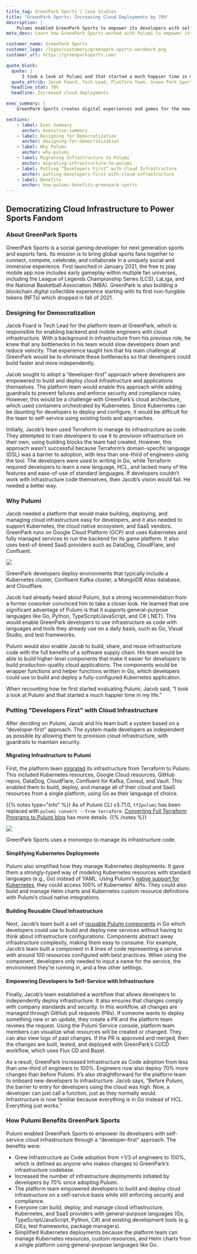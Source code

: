 ```yaml
---
title_tag: GreenPark Sports | Case Studies
title: "GreenPark Sports: Increasing Cloud Deployments by 70%"
description: |
    Pulumi enabled GreenPark Sports to empower its developers with self-service cloud infrastructure, allowing them to quickly and easily deploy Kubernetes clusters and contribute infrastructure code.
meta_desc: Learn how GreenPark Sports worked with Pulumi to empower its developers with self-service cloud infrastructure through a “developer-first” approach.

customer_name: GreenPark Sports
customer_logo: /logos/customers/greenpark-sports-wordmark.png
customer_url: https://greenparksports.com/

quote_block:
  quote: |
      I took a look at Pulumi and that started a much happier time in my life.
  quote_attrib: Jacob Foard, Tech Lead, Platform Team, Green Park Sports
  headline_stat: 70%
  headline: Increased cloud deployments

exec_summary: |
    GreenPark Sports creates digital experiences and games for the new generation of sports and esports fans. To increase velocity, its platform team wanted to make cloud infrastructure self-service by empowering the company’s developers to build and deploy Kubernetes applications. However, GreenPark’s legacy infrastructure tool used a domain-specific language (DSL) that impeded adoption by developers. The platform team migrated to Pulumi so that it could build, deploy, and manage infrastructure with general-purpose languages (Go, Python, TypeScript/JavaScript, C#), enabling developers to easily provision and use cloud infrastructure for developing cloud applications. This increased development velocity because more developers could deploy updates faster and more frequently. Since GreenPark adopted Pulumi, every developer now uses Infrastructure as Code to deploy changes, up from only 30% before Pulumi. Developers have also increased cloud deployments by 70%.

sections:
    - label: Exec Summary
      anchor: executive-summary
    - label: Designing for Democratization
      anchor: designing-for-democratization
    - label: Why Pulumi
      anchor: why-pulumi
    - label: Migrating Infrastructure to Pulumi
      anchor: migrating-infrastructure-to-pulumi
    - label: Putting “Developers First” with Cloud Infrastructure
      anchor: putting-developers-first-with-cloud-infrastructure
    - label: Benefits
      anchor: how-pulumi-benefits-greenpark-sports
---
```


## Democratizing Cloud Infrastructure to Power Sports Fandom

### About GreenPark Sports

GreenPark Sports is a social gaming developer for next generation sports and esports fans.  Its mission is to bring global sports fans together to connect, compete, celebrate, and collaborate in a uniquely social and immersive experience. First launched in January 2021, the free to play mobile app now includes early gameplay within multiple fan universes, including the League of Legends Championship Series (LCS), LaLiga, and the National Basketball Association (NBA). GreenPark is also building a blockchain digital collectible experience starting with its first non-fungible tokens (NFTs) which dropped in fall of 2021.

### Designing for Democratization

Jacob Foard is Tech Lead for the platform team at GreenPark, which is responsible for enabling backend and mobile engineers with cloud infrastructure. With a background in infrastructure from his previous role, he knew that any bottlenecks in his team would slow developers down and reduce velocity. That experience taught him that his main challenge at GreenPark would be to eliminate these bottlenecks so that developers could build faster and more independently.

Jacob sought to adopt a “developer-first” approach where developers are empowered to build and deploy cloud infrastructure and applications themselves. The platform team would enable this approach while adding guardrails to prevent failures and enforce security and compliance rules. However, this would be a challenge with GreenPark’s cloud architecture, which used containers orchestrated by Kubernetes. Since Kubernetes can be daunting for developers to deploy and configure, it would be difficult for the team to self-service using existing tools and approaches.

Initially, Jacob’s team used Terraform to manage its infrastructure as code. They attempted to train developers to use it to provision infrastructure on their own, using building blocks the team had created. However, this approach wasn’t successful because Terraform’s domain-specific language (DSL) was a barrier to adoption, with less than one-third of engineers using the tool. The developers were used to writing in Go, while Terraform required developers to learn a new language, HCL, and lacked many of the features and ease-of-use of standard languages. If developers couldn’t work with infrastructure code themselves, then Jacob’s vision would fail. He needed a better way.

### Why Pulumi

Jacob needed a platform that would make building, deploying, and managing cloud infrastructure easy for developers, and it also needed to support Kubernetes, the cloud native ecosystem, and SaaS vendors. GreenPark runs on Google Cloud Platform (GCP) and uses Kubernetes and fully managed services to run the backend for its game platform. It also uses best-of-breed SaaS providers such as DataDog, CloudFlare, and Confluent.

<img class="block mx-auto md:max-w-4xl my-8" src="/images/case-studies/greenpark-sports-deploy-diagram.png">
<p class="text-sm italic text-center">GreenPark developers deploy environments that typically include a Kubernetes cluster, Confluent Kafka cluster, a MongoDB Atlas database, and Cloudflare.</p>

Jacob had already heard about Pulumi, but a strong recommendation from a former coworker convinced him to take a closer look. He learned that one significant advantage of Pulumi is that it supports general-purpose languages like Go, Python, TypeScript/JavaScript, and C# (.NET). This would enable GreenPark developers to use infrastructure as code with languages and tools they already use on a daily basis, such as Go, Visual Studio, and test frameworks.

Pulumi would also enable Jacob to build, share, and reuse infrastructure code with the full benefits of a software supply chain. His team would be able to build higher-level components that make it easier for developers to build production-quality cloud applications. The components would be wrapper functions and helper functions written in Go, which developers could use to build and deploy a fully-configured Kubernetes application.

When recounting how he first started evaluating Pulumi, Jacob said, “I took a look at Pulumi and that started a much happier time in my life.”

### Putting "Developers First" with Cloud Infrastructure

After deciding on Pulumi, Jacob and his team built a system based on a “developer-first” approach. The system made developers as independent as possible by allowing them to provision cloud infrastructure, with guardrails to maintain security.

#### Migrating Infrastructure to Pulumi

First, the platform team [migrated](/tf2pulumi/) its infrastructure from Terraform to Pulumi. This included Kubernetes resources, Google Cloud resources, GitHub repos, DataDog, CloudFlare, Confluent for Kafka, Consul, and Vault. This enabled them to build, deploy, and manage all of their cloud and SaaS resources from a single platform, using Go as their language of choice.

{{% notes type="info" %}}
As of Pulumi CLI v3.71.0, `tf2pulumi` has been replaced with `pulumi convert --from terraform`. [Converting Full Terraform Programs to Pulumi blog](/blog/converting-full-terraform-programs-to-pulumi/) has more details.
{{% /notes %}}

<img class="block mx-auto md:max-w-4xl my-8" src="/images/case-studies/greenpark-sports-monorepo-diagram.png">
<p class="text-sm italic text-center">GreenPark Sports uses a monorepo to manage its infrastructure code.</p>

#### Simplifying Kubernetes Deployments

Pulumi also simplified how they manage Kubernetes deployments. It gave them a strongly-typed way of modeling Kubernetes resources with standard languages (e.g., Go) instead of YAML. Using Pulumi’s [native support for Kubernetes](/kubernetes/), they could access 100% of Kubernetes’ APIs. They could also build and manage Helm charts and Kubernetes custom resource definitions with Pulumi’s cloud native integrations.

#### Building Reusable Cloud Infrastructure

Next, Jacob’s team built a set of [reusable Pulumi components](/docs/concepts/resources/#components) in Go which developers could use to build and deploy new services without having to think about infrastructure configurations. Components abstract away infrastructure complexity, making them easy to consume. For example, Jacob’s team built a component in 8 lines of code representing a service with around 100 resources configured with best practices. When using the component, developers only needed to input a name for the service, the environment they’re running in, and a few other settings.

#### Empowering Developers to Self-Service with Infrastructure

Finally, Jacob’s team established a workflow that allows developers to independently deploy infrastructure. It also ensures that changes comply with company standards and security. In this workflow, all changes are managed through GitHub pull requests (PRs). If someone wants to deploy something new or an update, they create a PR and the platform team reviews the request. Using the Pulumi Service console, platform team members can visualize what resources will be created or changed. They can also view logs of past changes. If the PR is approved and merged, then the changes are built, tested, and deployed with GreenPark’s CI/CD workflow, which uses Flux CD and Bazel.

As a result, GreenPark increased Infrastructure as Code adoption from less than one-third of engineers to 100%. Engineers now also deploy 70% more changes than before Pulumi. It’s also straightforward for the platform team to onboard new developers to infrastructure. Jacob says, “Before Pulumi, the barrier to entry for developers using the cloud was high. Now, a developer can just call a function, just as they normally would. Infrastructure is now familiar because everything is in Go instead of HCL. Everything just works.”

### How Pulumi Benefits GreenPark Sports

Pulumi enabled GreenPark Sports to empower its developers with self-service cloud infrastructure through a “developer-first” approach. The benefits were:

- Grew Infrastructure as Code adoption from <1/3 of engineers to 100%, which is defined as anyone who makes changes to GreenPark’s infrastructure codebase.
- Increased the number of infrastructure deployments initiated by developers by 70% since adopting Pulumi.
- The platform team empowered developers to build and deploy cloud infrastructure on a self-service basis while still enforcing security and compliance.
- Everyone can build, deploy, and manage cloud infrastructure, Kubernetes, and SaaS providers with general-purpose languages (Go, TypeScript/JavaScript, Python, C#) and existing development tools (e.g. IDEs, test frameworks, package managers).
- Simplified Kubernetes deployments because the platform team can manage Kubernetes resources, custom resources, and Helm charts from a single platform using general-purpose languages like Go.
